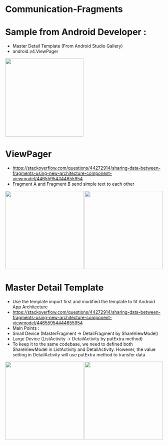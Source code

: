 # Communication-Fragments

# Sample from Android Developer :
- Master Detail Template (From Android Studio Gallery)
- android.v4.ViewPager
<p>
  <img src="https://user-images.githubusercontent.com/5112837/30728470-02f6b93e-9f8b-11e7-83f2-28d3dd4bf61f.png" width="250">
</p>


# ViewPager
- https://stackoverflow.com/questions/44272914/sharing-data-between-fragments-using-new-architecture-component-viewmodel/44655954#44655954
- Fragment A and Fragment B send simple text to each other
<p>
  <img src="https://user-images.githubusercontent.com/5112837/30728643-0769e634-9f8c-11e7-8206-fe57dd63b5d4.png" width="250">
  <img src="https://user-images.githubusercontent.com/5112837/30728467-02f17cda-9f8b-11e7-9240-b662d5280c49.png" width="250">
</p>


# Master Detail Template
- Use the template import first and modified the template to fit Android App Architecture
- https://stackoverflow.com/questions/44272914/sharing-data-between-fragments-using-new-architecture-component-viewmodel/44655954#44655954
- Main Points :
 - Small Device (MasterFragment -> DetailFragment by ShareViewModel)
 - Large Device (ListActivity -> DetailActivity by putExtra method)
 - To keep it to the same codebase, we need to defined both ShareViewModel in ListActivity and DetailActivity. However, the value setting in DetailActivity will use putExtra method to transfer data

<p>
<img src="https://user-images.githubusercontent.com/5112837/30728677-42590202-9f8c-11e7-88a9-1dc31b6e8894.png" width="250">
<img src="https://user-images.githubusercontent.com/5112837/30728469-02f60e80-9f8b-11e7-994d-611957fe46ac.png" width="250">
</p>
